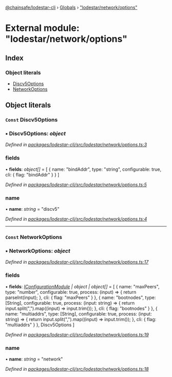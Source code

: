 [@chainsafe/lodestar-cli](../README.md) › [Globals](../globals.md) › ["lodestar/network/options"](_lodestar_network_options_.md)

# External module: "lodestar/network/options"

## Index

### Object literals

* [Discv5Options](_lodestar_network_options_.md#const-discv5options)
* [NetworkOptions](_lodestar_network_options_.md#const-networkoptions)

## Object literals

### `Const` Discv5Options

### ▪ **Discv5Options**: *object*

*Defined in [packages/lodestar-cli/src/lodestar/network/options.ts:3](https://github.com/ChainSafe/lodestar/blob/ffd9c8178/packages/lodestar-cli/src/lodestar/network/options.ts#L3)*

###  fields

• **fields**: *object[]* = [
    {
      name: "bindAddr",
      type: "string",
      configurable: true,
      cli: {
        flag: "bindAddr"
      }
    }
  ]

*Defined in [packages/lodestar-cli/src/lodestar/network/options.ts:5](https://github.com/ChainSafe/lodestar/blob/ffd9c8178/packages/lodestar-cli/src/lodestar/network/options.ts#L5)*

###  name

• **name**: *string* = "discv5"

*Defined in [packages/lodestar-cli/src/lodestar/network/options.ts:4](https://github.com/ChainSafe/lodestar/blob/ffd9c8178/packages/lodestar-cli/src/lodestar/network/options.ts#L4)*

___

### `Const` NetworkOptions

### ▪ **NetworkOptions**: *object*

*Defined in [packages/lodestar-cli/src/lodestar/network/options.ts:17](https://github.com/ChainSafe/lodestar/blob/ffd9c8178/packages/lodestar-cli/src/lodestar/network/options.ts#L17)*

###  fields

• **fields**: *[IConfigurationModule](../interfaces/_lodestar_util_config_.iconfigurationmodule.md) | object | object[]* = [
    {
      name: "maxPeers",
      type: "number",
      configurable: true,
      process: (input) => {
        return parseInt(input);
      },
      cli: {
        flag: "maxPeers"
      }
    },
    {
      name: "bootnodes",
      type: [String],
      configurable: true,
      process: (input: string) => {
        return input.split(",").map((input) => input.trim());
      },
      cli: {
        flag: "bootnodes"
      }
    },
    {
      name: "multiaddrs",
      type: [String],
      configurable: true,
      process: (input: string) => {
        return input.split(",").map((input) => input.trim());
      },
      cli: {
        flag: "multiaddrs"
      }
    },
    Discv5Options
  ]

*Defined in [packages/lodestar-cli/src/lodestar/network/options.ts:19](https://github.com/ChainSafe/lodestar/blob/ffd9c8178/packages/lodestar-cli/src/lodestar/network/options.ts#L19)*

###  name

• **name**: *string* = "network"

*Defined in [packages/lodestar-cli/src/lodestar/network/options.ts:18](https://github.com/ChainSafe/lodestar/blob/ffd9c8178/packages/lodestar-cli/src/lodestar/network/options.ts#L18)*

